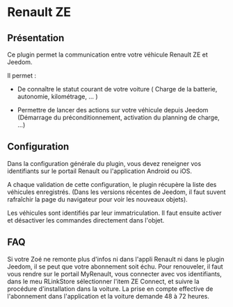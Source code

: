 # Renault ZE

## Présentation

Ce plugin permet la communication entre votre véhicule Renault ZE et Jeedom.

Il permet :

- De connaître le statut courant de votre voiture ( Charge de la batterie, autonomie, kilométrage, ... ) 

- Permettre de lancer des actions sur votre véhicule depuis Jeedom (Démarrage du préconditionnement, activation du planning de charge, ...)

## Configuration

Dans la configuration générale du plugin, vous devez reneigner vos identifiants sur le portail Renault ou l'application Android ou iOS.

A chaque validation de cette configuration, le plugin récupère la liste des véhicules enregistrés. (Dans les versions récentes de Jeedom, il faut suvent rafraîchir la page du navigateur pour voir les nouveaux objets).

Les véhicules sont identifiés par leur immatriculation. Il faut ensuite activer et désactiver les commandes directement dans l'objet.

## FAQ

Si votre Zoé ne remonte plus d'infos ni dans l'appli Renault ni dans le plugin Jeedom, il se peut que votre abonnement soit échu. Pour renouveler, il faut vous rendre sur le portail MyRenault, vous connecter avec vos identifiants, dans le meu RLinkStore sélectionner l'item ZE Connect, et suivre la procédure d'installation dans la voiture. La prise en compte effective de l'abonnement dans l'application et la voiture demande 48 à 72 heures. 
